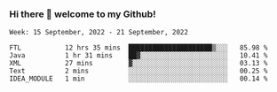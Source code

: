 ### Hi there 👋 welcome to my Github! 

<!--START_SECTION:waka-->
```text
Week: 15 September, 2022 - 21 September, 2022

FTL           12 hrs 35 mins  █████████████████████▒░░░   85.98 % 
Java          1 hr 31 mins    ██▓░░░░░░░░░░░░░░░░░░░░░░   10.41 % 
XML           27 mins         ▓░░░░░░░░░░░░░░░░░░░░░░░░   03.13 % 
Text          2 mins          ░░░░░░░░░░░░░░░░░░░░░░░░░   00.25 % 
IDEA_MODULE   1 min           ░░░░░░░░░░░░░░░░░░░░░░░░░   00.14 % 
```
<!--END_SECTION:waka-->
